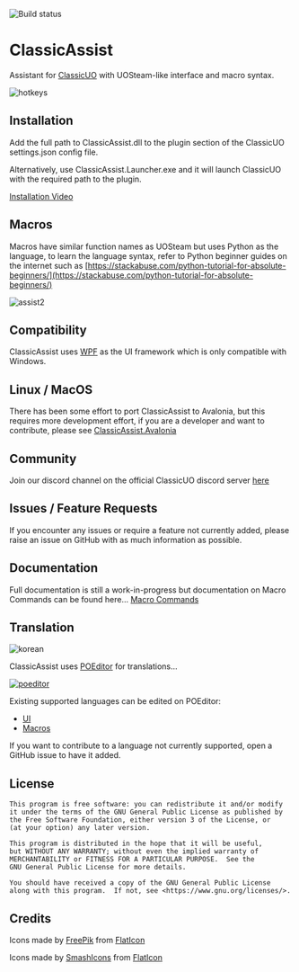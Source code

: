 ﻿﻿![Build status](https://github.com/Reetus/ClassicAssist/actions/workflows/release.yaml/badge.svg)

# ClassicAssist

Assistant for [ClassicUO](https://github.com/andreakarasho/ClassicUO) with UOSteam-like interface and macro syntax.

![hotkeys](https://github.com/Reetus/ClassicAssist/assets/6239195/b40e8e20-c097-48e6-8447-a1ca35114860)

## Installation

Add the full path to ClassicAssist.dll to the plugin section of the ClassicUO settings.json config file.

Alternatively, use ClassicAssist.Launcher.exe and it will launch ClassicUO with the required path to the plugin.

[Installation Video](https://www.youtube.com/watch?v=SQ5QhR1TS1U&feature=youtu.be)

## Macros

Macros have similar function names as UOSteam but uses Python as the language, to learn the language syntax, refer to Python beginner guides on the internet such as [https://stackabuse.com/python-tutorial-for-absolute-beginners/](https://stackabuse.com/python-tutorial-for-absolute-beginners/)


![assist2](https://user-images.githubusercontent.com/6239195/73602829-d8166e80-45b4-11ea-8132-61c29fce3862.png)

## Compatibility

ClassicAssist uses [WPF](https://en.wikipedia.org/wiki/Windows_Presentation_Foundation) as the UI framework which is only compatible with Windows.

## Linux / MacOS

There has been some effort to port ClassicAssist to Avalonia, but this requires more development effort, if you are a developer and want to contribute, please see [ClassicAssist.Avalonia](https://github.com/Reetus/ClassicAssist.Avalonia)

## Community

Join our discord channel on the official ClassicUO discord server [here](https://discord.gg/classicuo-458277173208547350)

## Issues / Feature Requests

If you encounter any issues or require a feature not currently added, please raise an issue on GitHub with as much information as possible.

## Documentation

Full documentation is still a work-in-progress but documentation on Macro Commands can be found here... [Macro Commands](https://github.com/Reetus/ClassicAssist/wiki/Macro-Commands)

## Translation

![korean](https://github.com/Reetus/ClassicAssist/assets/6239195/409bd5e8-8d76-4755-8402-5351b4d0d498)

ClassicAssist uses [POEditor](https://poeditor.com/) for translations...

[![poeditor](https://github.com/user-attachments/assets/c19b1d2b-01e1-4682-a007-12356c42147c)](https://poeditor.com)

Existing supported languages can be edited on POEditor:
* [UI](https://poeditor.com/join/project/64bC3Q4fdt)
* [Macros](https://poeditor.com/join/project/ZQaLDBBdaO)

If you want to contribute to a language not currently supported, open a GitHub issue to have it added.

## License

    This program is free software: you can redistribute it and/or modify
    it under the terms of the GNU General Public License as published by
    the Free Software Foundation, either version 3 of the License, or
    (at your option) any later version.

    This program is distributed in the hope that it will be useful,
    but WITHOUT ANY WARRANTY; without even the implied warranty of
    MERCHANTABILITY or FITNESS FOR A PARTICULAR PURPOSE.  See the
    GNU General Public License for more details.

    You should have received a copy of the GNU General Public License
    along with this program.  If not, see <https://www.gnu.org/licenses/>.

## Credits

Icons made by [FreePik](https://www.flaticon.com/authors/freepik) from [FlatIcon](https://www.flaticon.com/)

Icons made by [SmashIcons](https://www.flaticon.com/authors/smashicons) from [FlatIcon](https://www.flaticon.com/)


